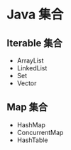 # Java 集合

## Iterable 集合

- ArrayList
- LinkedList
- Set
- Vector

## Map 集合

- HashMap
- ConcurrentMap
- HashTable